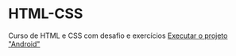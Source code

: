 # HTML-CSS
 Curso de HTML e CSS com desafio e exercícios
 <a href="https://raphael-rico.github.io/HTML-CSS/desafios/android_done/Index.html">Executar o projeto "Android"</a>
